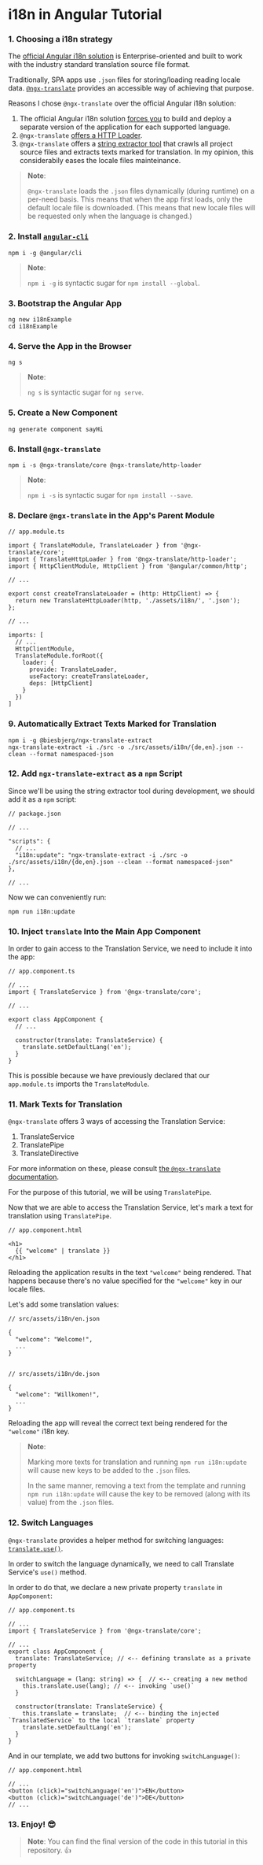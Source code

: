 # i18n in Angular Tutorial

### 1. Choosing a i18n strategy

The [official Angular i18n solution](https://angular.io/guide/i18n) is Enterprise-oriented and built to work with the industry standard translation source file format.

Traditionally, SPA apps use `.json` files for storing/loading reading locale data. [`@ngx-translate`](http://www.ngx-translate.com/) provides an accessible way of achieving that purpose.

Reasons I chose `@ngx-translate` over the official Angular i18n solution:

1. The official Angular i18n solution [forces you](https://angular.io/guide/i18n#angular-and-i18n-template-translation) to build and deploy a separate version of the application for each supported language.
2. `@ngx-translate` [offers a HTTP Loader](https://github.com/ngx-translate/http-loader).
3. `@ngx-translate` offers a [string extractor tool](https://github.com/biesbjerg/ngx-translate-extract) that crawls all project source files and extracts texts marked for translation. In my opinion, this considerabily eases the locale files mainteinance.

> **Note**:
>
> `@ngx-translate` loads the `.json` files dynamically (during runtime) on a per-need basis. This means that when the app first loads, only the default locale file is downloaded. (This means that new locale files will be requested only when the language is changed.)

### 2. Install [`angular-cli`](https://github.com/angular/angular-cli)

    npm i -g @angular/cli


  > **Note**:
  >
  > `npm i -g` is syntactic sugar for `npm install --global`.
### 3. Bootstrap the Angular App

    ng new i18nExample
    cd i18nExample

### 4. Serve the App in the Browser

    ng s


  > **Note**:
  >
  > `ng s` is syntactic sugar for `ng serve`.
### 5. Create a New Component

    ng generate component sayHi

### 6. Install `@ngx-translate`

    npm i -s @ngx-translate/core @ngx-translate/http-loader

  > **Note**:
  >
  > `npm i -s` is syntactic sugar for `npm install --save`.
### 8. Declare `@ngx-translate` in the App's Parent Module

    // app.module.ts

    import { TranslateModule, TranslateLoader } from '@ngx-translate/core';
    import { TranslateHttpLoader } from '@ngx-translate/http-loader';
    import { HttpClientModule, HttpClient } from '@angular/common/http';

    // ...

    export const createTranslateLoader = (http: HttpClient) => {
      return new TranslateHttpLoader(http, './assets/i18n/', '.json');
    };

    // ...

    imports: [
      // ...
      HttpClientModule,
      TranslateModule.forRoot({
        loader: {
          provide: TranslateLoader,
          useFactory: createTranslateLoader,
          deps: [HttpClient]
        }
      })
    ]

### 9. Automatically Extract Texts Marked for Translation


    npm i -g @biesbjerg/ngx-translate-extract
    ngx-translate-extract -i ./src -o ./src/assets/i18n/{de,en}.json --clean --format namespaced-json

### 12. Add `ngx-translate-extract` as a `npm` Script
Since we'll be using the string extractor tool during development, we should add it as a `npm` script:

    // package.json

    // ...

    "scripts": {
      // ...
      "i18n:update": "ngx-translate-extract -i ./src -o ./src/assets/i18n/{de,en}.json --clean --format namespaced-json"
    },

    // ...


Now we can conveniently run:

    npm run i18n:update


### 10. Inject `translate` Into the Main App Component

In order to gain access to the Translation Service, we need to include it into the app:

    // app.component.ts

    // ...
    import { TranslateService } from '@ngx-translate/core';

    // ...

    export class AppComponent {
      // ...

      constructor(translate: TranslateService) {
        translate.setDefaultLang('en');
      }
    }


This is possible because we have previously declared that our `app.module.ts` imports the `TranslateModule`.

### 11. Mark Texts for Translation

`@ngx-translate` offers 3 ways of accessing the Translation Service:
1. TranslateService
2. TranslatePipe
3. TranslateDirective

For more information on these, please consult [the `@ngx-translate` documentation](https://github.com/ngx-translate/core#4-use-the-service-the-pipe-or-the-directive).

For the purpose of this tutorial, we will be using `TranslatePipe`.

Now that we are able to access the Translation Service, let's mark a text for translation using `TranslatePipe`.


    // app.component.html

    <h1>
      {{ "welcome" | translate }}
    </h1>

Reloading the application results in the text `"welcome"` being rendered. That happens because there's no value specified for the `"welcome"` key in our locale files.

Let's add some translation values:

    // src/assets/i18n/en.json

    {
      "welcome": "Welcome!",
      ...
    }


    // src/assets/i18n/de.json

    {
      "welcome": "Willkomen!",
      ...
    }

Reloading the app will reveal the correct text being rendered for the `"welcome"` i18n key.

> **Note**:
>
> Marking more texts for translation and running `npm run i18n:update` will cause new keys to be added to the `.json` files.
>
> In the same manner, removing a text from the template and running `npm run i18n:update` will cause the key to be removed (along with its value) from the `.json` files.

### 12. Switch Languages

`@ngx-translate` provides a helper method for switching languages: [`translate.use()`](https://github.com/ngx-translate/core#methods).

In order to switch the language dynamically, we need to call Translate Service's `use()` method.

In order to do that, we declare a new private property `translate` in `AppComponent`:


    // app.component.ts

    // ...
    import { TranslateService } from '@ngx-translate/core';

    // ...
    export class AppComponent {
      translate: TranslateService; // <-- defining translate as a private property

      switchLanguage = (lang: string) => {  // <-- creating a new method
        this.translate.use(lang); // <-- invoking `use()`
      }

      constructor(translate: TranslateService) {
        this.translate = translate;  // <-- binding the injected `TranslatedService` to the local `translate` property
        translate.setDefaultLang('en');
      }
    }


And in our template, we add two buttons for invoking `switchLanguage()`:


    // app.component.html

    // ...
    <button (click)="switchLanguage('en')">EN</button>
    <button (click)="switchLanguage('de')">DE</button>
    // ...


### 13. Enjoy! 😎

> **Note**: You can find the final version of the code in this tutorial in this repository. 👍
